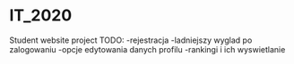 # IT_2020
Student website project
TODO:
-rejestracja
-ladniejszy wyglad po zalogowaniu
-opcje edytowania danych profilu
-rankingi i ich wyswietlanie

